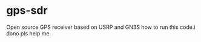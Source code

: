 gps-sdr
=======

Open source GPS receiver based on USRP and GN3S
how to run this code.i  dono pls help me
